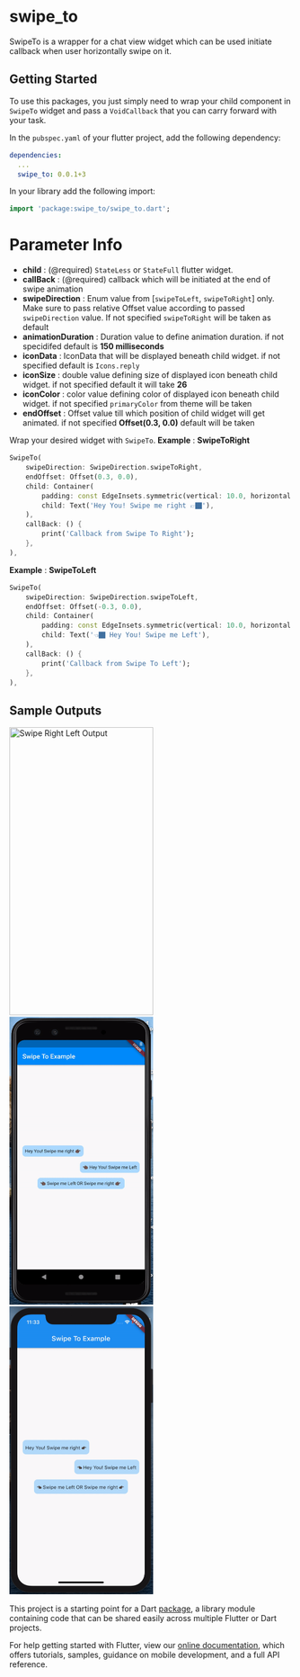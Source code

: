 # swipe_to

SwipeTo is a wrapper for a chat view widget which can be used initiate callback when user horizontally swipe on it.

## Getting Started
To use this packages, you just simply need to wrap your child component in `SwipeTo` widget and pass a `VoidCallback` that you can carry forward with your task.

In the `pubspec.yaml` of your flutter project, add the following dependency:

```yaml
dependencies:
  ...
  swipe_to: 0.0.1+3
```

In your library add the following import:

```dart
import 'package:swipe_to/swipe_to.dart';
```
# Parameter Info
* **child** : (@required) `StateLess` or `StateFull` flutter widget.
* **callBack** : (@required) callback which will be initiated at the end of swipe animation
* **swipeDirection** : Enum value from [``swipeToLeft``, ``swipeToRight``] only. Make sure to pass relative Offset value according to passed ``swipeDirection`` value. If not specified ``swipeToRight`` will be taken as default
* **animationDuration** : Duration value to define animation duration. if not specidifed default is **150 milliseconds**
* **iconData** : IconData that will be displayed beneath child widget. if not specified default is `Icons.reply`
* **iconSize** : double value defining size of displayed icon beneath child widget. if not specified default it will take **26** 
* **iconColor** : color value defining color of displayed icon beneath child widget. if not specified `primaryColor` from theme will be taken
* **endOffset** : Offset value till which position of child widget will get animated. if not specified **Offset(0.3, 0.0)** default will be taken

Wrap your desired widget with `SwipeTo`.
**Example** : **SwipeToRight**
```dart
SwipeTo(
    swipeDirection: SwipeDirection.swipeToRight,
    endOffset: Offset(0.3, 0.0),
    child: Container(
        padding: const EdgeInsets.symmetric(vertical: 10.0, horizontal: 8.0),
        child: Text('Hey You! Swipe me right 👉🏿'),
    ),
    callBack: () {
        print('Callback from Swipe To Right');
    },
),
```
**Example** : **SwipeToLeft**
```dart
SwipeTo(
    swipeDirection: SwipeDirection.swipeToLeft,
    endOffset: Offset(-0.3, 0.0),
    child: Container(
        padding: const EdgeInsets.symmetric(vertical: 10.0, horizontal: 8.0),
        child: Text('👈🏿 Hey You! Swipe me Left'),
    ),
    callBack: () {
        print('Callback from Swipe To Left');
    },
),
```
## Sample Outputs
<img src="https://github.com/Purvik/SwipeTo/raw/master/example/output/swipe_right_left.gif" width="256" height="512" title="Swipe Right Left Output">
<img src="https://github.com/Purvik/SwipeTo/raw/master/example/output/android.gif" width="256" height="512" title="Swipe To Android Output">
<img src="https://github.com/Purvik/SwipeTo/raw/master/example/output/ios.gif" width="256" height="512" title="Swipe To iOS Output">

This project is a starting point for a Dart
[package](https://flutter.dev/developing-packages/),
a library module containing code that can be shared easily across
multiple Flutter or Dart projects.

For help getting started with Flutter, view our 
[online documentation](https://flutter.dev/docs), which offers tutorials, 
samples, guidance on mobile development, and a full API reference.
